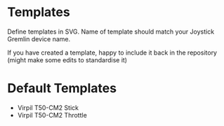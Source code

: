 # Templates

Define templates in SVG. Name of template should match your Joystick Gremlin device name.

If you have created a template, happy to include it back in the repository (might make some edits to standardise it)

# Default Templates

- Virpil T50-CM2 Stick
- Virpil T50-CM2 Throttle

